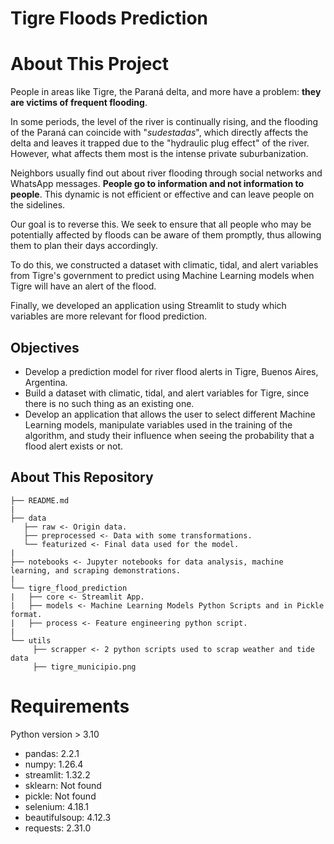 # Tigre Floods Prediction

About This Project
==
People in areas like Tigre, the Paraná delta, and more have a problem: **they are victims of frequent flooding**. 

In some periods, the level of the river is continually rising, and the flooding of the Paraná can coincide with "*sudestadas*", which directly affects the delta and leaves it trapped due to the "hydraulic plug effect" of the river. However, what affects them most is the intense private suburbanization. 

Neighbors usually find out about river flooding through social networks and WhatsApp messages. **People go to information and not information to people**. This dynamic is not efficient or effective and can leave people on the sidelines. 

Our goal is to reverse this. We seek to ensure that all people who may be potentially affected by floods can be aware of them promptly, thus allowing them to plan their days accordingly.

To do this, we constructed a dataset with climatic, tidal, and alert variables from Tigre's government to predict using Machine Learning models when Tigre will have an alert of the flood. 

Finally, we developed an application using Streamlit to study which variables are more relevant for flood prediction.

## Objectives

- Develop a prediction model for river flood alerts in Tigre, Buenos Aires, Argentina.
- Build a dataset with climatic, tidal, and alert variables for Tigre, since there is no such thing as an existing one.
- Develop an application that allows the user to select different Machine Learning models, manipulate variables used in the training of the algorithm, and study their influence when seeing the probability that a flood alert exists or not.

## About This Repository


```
├── README.md
|
├── data
   ├── raw <- Origin data.
   ├── preprocessed <- Data with some transformations.
   └── featurized <- Final data used for the model.
|
├── notebooks <- Jupyter notebooks for data analysis, machine learning, and scraping demonstrations.
|
└── tigre_flood_prediction
|   ├── core <- Streamlit App.
|   ├── models <- Machine Learning Models Python Scripts and in Pickle format.
|   ├── process <- Feature engineering python script.
|
└── utils
     ├── scrapper <- 2 python scripts used to scrap weather and tide data
     ├── tigre_municipio.png
```

Requirements 
===

Python version > 3.10

- pandas: 2.2.1
- numpy: 1.26.4
- streamlit: 1.32.2
- sklearn: Not found
- pickle: Not found
- selenium: 4.18.1
- beautifulsoup: 4.12.3
- requests: 2.31.0
